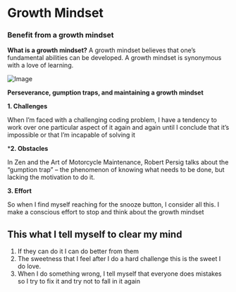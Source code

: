 # Growth Mindset
### Benefit from a growth mindset

__What is a growth mindset?__
A growth mindset believes that one’s fundamental abilities can be developed. A growth mindset is synonymous with a love of learning.

![Image](https://3kllhk1ibq34qk6sp3bhtox1-wpengine.netdna-ssl.com/wp-content/uploads/NewGrowthMindset2.png)

__Perseverance, gumption traps, and maintaining a growth mindset__

**1. Challenges**

When I’m faced with a challenging coding problem, I have a tendency to work over one particular aspect of it again and again until I conclude that it’s impossible or that I’m incapable of solving it

***2. Obstacles**

In Zen and the Art of Motorcycle Maintenance, Robert Persig talks about the “gumption trap” – the phenomenon of knowing what needs to be done, but lacking the motivation to do it.

**3. Effort**

So when I find myself reaching for the snooze button, I consider all this. I make a conscious effort to stop and think about the growth mindset

## This what I tell myself to clear my mind
1. If they can do it I can do better from them
2. The sweetness that I feel after I do a hard challenge this is the sweet I do love.
3. When I do something wrong, I tell myself that everyone does mistakes so I try to fix it and try not to fall in it again
